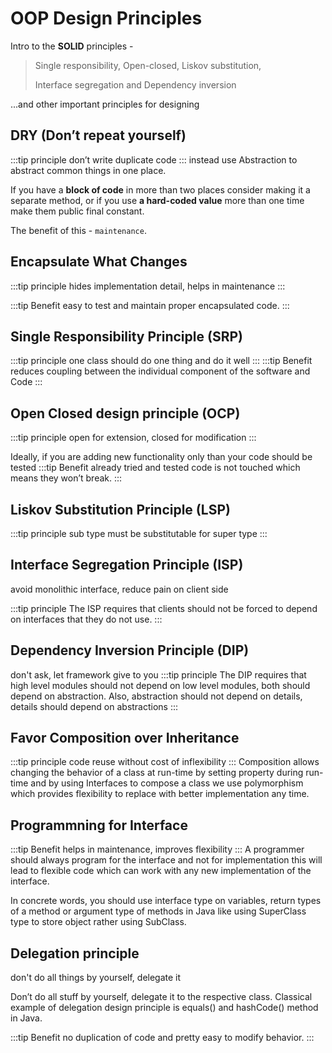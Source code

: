 # OOP Design Principles
Intro to the **SOLID** principles - 

> Single responsibility, Open-closed, Liskov substitution,
>  
> Interface segregation and Dependency inversion

...and other important principles for designing

## DRY (Don’t repeat yourself)
:::tip principle
don’t write duplicate code
:::
instead use Abstraction to abstract common things in one place.

If you have a **block of code** in more than two places consider making it a separate method, 
or if you use **a hard-coded value** more than one time make them public final constant. 

The benefit of this - `maintenance`.

## Encapsulate What Changes
:::tip principle
hides implementation detail, helps in maintenance
:::

:::tip Benefit
easy to test and maintain proper encapsulated code.
:::

## Single Responsibility Principle (SRP)
:::tip principle
one class should do one thing and do it well
:::
:::tip Benefit
reduces coupling between the individual component of the software and Code
:::
## Open Closed design principle (OCP)
:::tip principle
open for extension, closed for modification
:::

Ideally, if you are adding new functionality only than your code should be tested
:::tip Benefit
 already tried and tested code is not touched which means they won’t break.
 :::
## Liskov Substitution Principle (LSP)
:::tip principle
sub type must be substitutable for super type
:::
## Interface Segregation Principle (ISP)
avoid monolithic interface, reduce pain on client side

:::tip principle
The ISP requires that clients should not be forced to depend on interfaces that they do not use.
:::
## Dependency Inversion Principle (DIP)
don't ask, let framework give to you
:::tip principle
The DIP requires that high level modules should not depend on low level modules, 
both should depend on abstraction. Also, abstraction should not depend on details, 
details should depend on abstractions
:::
## Favor Composition over Inheritance
:::tip principle
code reuse without cost of inflexibility
:::
Composition allows changing the behavior of a class at run-time by setting property during run-time and by using Interfaces to compose a class we use polymorphism which provides flexibility to replace with better implementation any time.

## Programmning for Interface
:::tip Benefit
helps in maintenance, improves flexibility
:::
A programmer should always program for the interface and not for implementation this will lead to flexible code which can work with any new implementation of the interface.

In concrete words, you should use interface type on variables, return types of a method or argument type of methods in Java like using SuperClass type to store object rather using SubClass.

## Delegation principle
don't do all things by yourself, delegate it

Don’t do all stuff by yourself, delegate it to the respective class. Classical example of delegation design principle is equals() and hashCode() method in Java.

:::tip Benefit
no duplication of code and pretty easy to modify behavior.
:::
